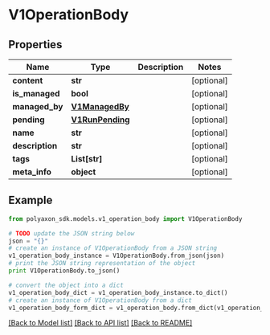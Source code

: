 # V1OperationBody


## Properties
Name | Type | Description | Notes
------------ | ------------- | ------------- | -------------
**content** | **str** |  | [optional] 
**is_managed** | **bool** |  | [optional] 
**managed_by** | [**V1ManagedBy**](V1ManagedBy.md) |  | [optional] 
**pending** | [**V1RunPending**](V1RunPending.md) |  | [optional] 
**name** | **str** |  | [optional] 
**description** | **str** |  | [optional] 
**tags** | **List[str]** |  | [optional] 
**meta_info** | **object** |  | [optional] 

## Example

```python
from polyaxon_sdk.models.v1_operation_body import V1OperationBody

# TODO update the JSON string below
json = "{}"
# create an instance of V1OperationBody from a JSON string
v1_operation_body_instance = V1OperationBody.from_json(json)
# print the JSON string representation of the object
print V1OperationBody.to_json()

# convert the object into a dict
v1_operation_body_dict = v1_operation_body_instance.to_dict()
# create an instance of V1OperationBody from a dict
v1_operation_body_form_dict = v1_operation_body.from_dict(v1_operation_body_dict)
```
[[Back to Model list]](../README.md#documentation-for-models) [[Back to API list]](../README.md#documentation-for-api-endpoints) [[Back to README]](../README.md)


